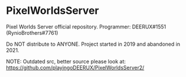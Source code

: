# PixelWorldsServer
Pixel Worlds Server official repository.
Programmer: DEERUX#1551 (RynioBrothers#7761)


Do NOT distribute to ANYONE.
Project started in 2019 and abandoned in 2021.

NOTE: Outdated src, better source please look at: https://github.com/playingoDEERUX/PixelWorldsServer2/
